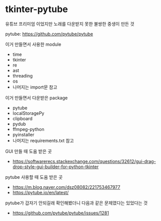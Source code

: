 # tkinter-pytube
유튜브 프리미엄 이었지만 노래를 다운받지 못한 불쌍한 중생이 만든 것

pytube: https://github.com/pytube/pytube

이거 만들면서 사용한 module
- time
- tkinter
- re
- ast
- threading
- os
- 나머지는 import문 참고

이거 만들면서 다운받은 package
- pytube 
- localStoragePy
- clipboard
- pydub
- ffmpeg-python
- pyinstaller
- 나머지는 requirements.txt 참고

GUI 만들 때 도움 받은 곳
- https://softwarerecs.stackexchange.com/questions/32612/gui-drag-drop-style-gui-builder-for-python-tkinter

pytube 사용할 때 도움 받은 곳
- https://m.blog.naver.com/dsz08082/221753467977
- https://pytube.io/en/latest/

pytube가 갑자기 안되길래 확인해봤더니 다음과 같은 문제였다는 있었다는 것
- https://github.com/pytube/pytube/issues/1281

